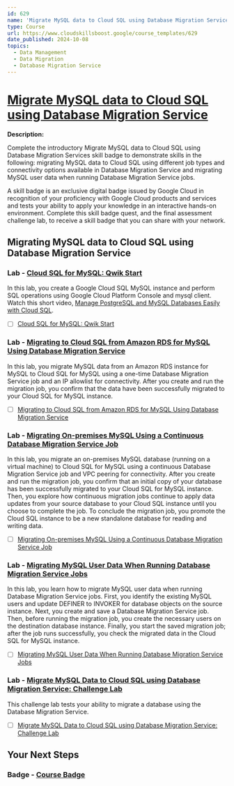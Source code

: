```yaml
---
id: 629
name: 'Migrate MySQL data to Cloud SQL using Database Migration Service'
type: Course
url: https://www.cloudskillsboost.google/course_templates/629
date_published: 2024-10-08
topics:
  - Data Management
  - Data Migration
  - Database Migration Service
---
```


# [Migrate MySQL data to Cloud SQL using Database Migration Service](https://www.cloudskillsboost.google/course_templates/629)

**Description:**

Complete the introductory Migrate MySQL data to Cloud SQL using Database Migration Services skill badge to demonstrate skills in the following: migrating MySQL data to Cloud SQL using different job types and connectivity options available in Database Migration Service and migrating MySQL user data when running Database Migration Service jobs.

A skill badge is an exclusive digital badge issued by Google Cloud in recognition of your proficiency with Google Cloud products and services and tests your ability to apply your knowledge in an interactive hands-on environment. Complete this skill badge quest, and the final assessment challenge lab, to receive a skill badge that you can share with your network.

## Migrating MySQL data to Cloud SQL using Database Migration Service

### Lab - [Cloud SQL for MySQL: Qwik Start](https://www.cloudskillsboost.google/course_templates/629/labs/511543)

In this lab, you create a Google Cloud SQL MySQL instance and perform SQL operations using Google Cloud Platform Console and mysql client. Watch this short video, <a HREF="https://youtu.be/EQJK0tNW-g4">Manage PostgreSQL and MySQL Databases Easily with Cloud SQL</a>.

* [ ] [Cloud SQL for MySQL: Qwik Start](../labs/Cloud-SQL-for-MySQL-Qwik-Start.md)

### Lab - [Migrating to Cloud SQL from Amazon RDS for MySQL Using Database Migration Service](https://www.cloudskillsboost.google/course_templates/629/labs/511544)

In this lab, you migrate MySQL data from an Amazon RDS instance for MySQL to Cloud SQL for MySQL using a one-time Database Migration Service job and an IP allowlist for connectivity. After you create and run the migration job, you confirm that the data have been successfully migrated to your Cloud SQL for MySQL instance.

* [ ] [Migrating to Cloud SQL from Amazon RDS for MySQL Using Database Migration Service](../labs/Migrating-to-Cloud-SQL-from-Amazon-RDS-for-MySQL-Using-Database-Migration-Service.md)

### Lab - [Migrating On-premises MySQL Using a Continuous Database Migration Service Job](https://www.cloudskillsboost.google/course_templates/629/labs/511545)

In this lab, you migrate an on-premises MySQL database (running on a virtual machine) to Cloud SQL for MySQL using a continuous Database Migration Service job and VPC peering for connectivity. After you create and run the migration job, you confirm that an initial copy of your database has been successfully migrated to your Cloud SQL for MySQL instance. Then, you explore how continuous migration jobs continue to apply data updates from your source database to your Cloud SQL instance until you choose to complete the job. To conclude the migration job, you promote the Cloud SQL instance to be a new standalone database for reading and writing data.

* [ ] [Migrating On-premises MySQL Using a Continuous Database Migration Service Job](../labs/Migrating-On-premises-MySQL-Using-a-Continuous-Database-Migration-Service-Job.md)

### Lab - [Migrating MySQL User Data When Running Database Migration Service Jobs](https://www.cloudskillsboost.google/course_templates/629/labs/511546)

In this lab, you learn how to migrate MySQL user data when running Database Migration Service jobs. First, you identify the existing MySQL users and update DEFINER to INVOKER for database objects on the source instance. Next, you create and save a Database Migration Service job. Then, before running the migration job, you create the necessary users on the destination database instance. Finally, you start the saved migration job; after the job runs successfully, you check the migrated data in the Cloud SQL for MySQL instance.

* [ ] [Migrating MySQL User Data When Running Database Migration Service Jobs](../labs/Migrating-MySQL-User-Data-When-Running-Database-Migration-Service-Jobs.md)

### Lab - [Migrate MySQL Data to Cloud SQL using Database Migration Service: Challenge Lab](https://www.cloudskillsboost.google/course_templates/629/labs/511547)

This challenge lab tests your ability to migrate a database using the Database Migration Service.

* [ ] [Migrate MySQL Data to Cloud SQL using Database Migration Service: Challenge Lab](../labs/Migrate-MySQL-Data-to-Cloud-SQL-using-Database-Migration-Service-Challenge-Lab.md)

## Your Next Steps

### Badge - [Course Badge](https://www.cloudskillsboost.google)
